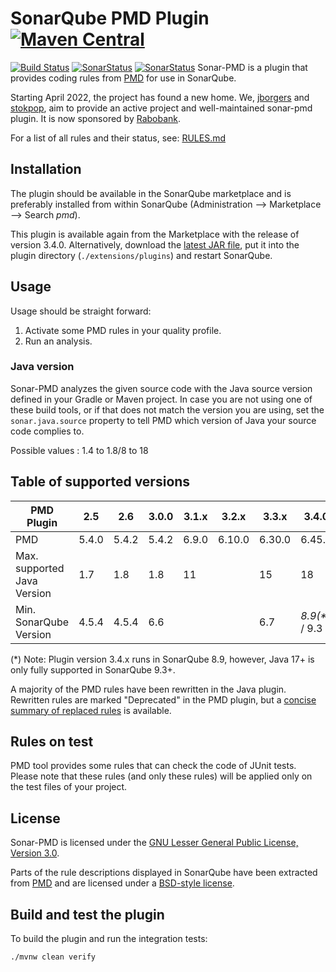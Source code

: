 # SonarQube PMD Plugin [![Maven Central](https://maven-badges.herokuapp.com/maven-central/org.sonarsource.pmd/sonar-pmd-plugin/badge.svg)](https://maven-badges.herokuapp.com/maven-central/org.sonarsource.pmd/sonar-pmd-plugin)
 [![Build Status](https://api.travis-ci.org/jborgers/sonar-pmd.svg?branch=master)](https://travis-ci.org/jborgers/sonar-pmd)
 [![SonarStatus](https://sonarcloud.io/api/project_badges/measure?project=org.sonarsource.pmd%3Asonar-pmd&metric=alert_status)](https://sonarcloud.io/dashboard?id=org.sonarsource.pmd%3Asonar-pmd)
 [![SonarStatus](https://sonarcloud.io/api/project_badges/measure?project=org.sonarsource.pmd%3Asonar-pmd&metric=coverage)](https://sonarcloud.io/dashboard?id=org.sonarsource.pmd%3Asonar-pmd)
Sonar-PMD is a plugin that provides coding rules from [PMD](https://pmd.github.io/) for use in SonarQube.

Starting April 2022, the project has found a new home. We, [jborgers](https://github.com/jborgers) and [stokpop](https://github.com/stokpop), 
aim to provide an active project and well-maintained sonar-pmd plugin. It is now sponsored by [Rabobank](https://www.rabobank.com/).

For a list of all rules and their status, see: [RULES.md](https://github.com/jborgers/sonar-pmd/blob/master/docs/RULES.md)

## Installation
The plugin should be available in the SonarQube marketplace and is preferably installed from within SonarQube (Administration -->  Marketplace --> Search _pmd_).

This plugin is available again from the Marketplace with the release of version 3.4.0.
Alternatively, download the [latest JAR file](https://github.com/jborgers/sonar-pmd/releases/latest), put it into the plugin directory (`./extensions/plugins`) and restart SonarQube.

## Usage
Usage should be straight forward:
1. Activate some PMD rules in your quality profile.
2. Run an analysis.

### Java version
Sonar-PMD analyzes the given source code with the Java source version defined in your Gradle or Maven project.
In case you are not using one of these build tools, or if that does not match the version you are using, set the `sonar.java.source` property to tell PMD which version of Java your source code complies to. 

Possible values : 1.4 to 1.8/8 to 18

## Table of supported versions
| PMD Plugin                  |2.5|2.6|3.0.0|3.1.x|3.2.x|3.3.x| 3.4.0          |
|-----------------------------|---|---|---|---|---|---|----------------|
| PMD                         |5.4.0|5.4.2|5.4.2|6.9.0|6.10.0|6.30.0| 6.45.0         |
| Max. supported Java Version | 1.7 | 1.8 | 1.8 | 11 | | 15| 18             |
|  Min. SonarQube Version     | 4.5.4 | 4.5.4 | 6.6 | | | 6.7| _8.9(*)_ / 9.3 |

(*) Note: Plugin version 3.4.x runs in SonarQube 8.9, however, Java 17+ is only fully supported in SonarQube 9.3+.

A majority of the PMD rules have been rewritten in the Java plugin. Rewritten rules are marked "Deprecated" in the PMD plugin, but a [concise summary of replaced rules](http://dist.sonarsource.com/reports/coverage/pmd.html) is available.

## Rules on test
PMD tool provides some rules that can check the code of JUnit tests. Please note that these rules (and only these rules) will be applied only on the test files of your project.

## License
Sonar-PMD is licensed under the [GNU Lesser General Public License, Version 3.0](https://github.com/jborgers/sonar-pmd/blob/master/LICENSE.md).

Parts of the rule descriptions displayed in SonarQube have been extracted from [PMD](https://pmd.github.io/) and are licensed under a [BSD-style license](https://github.com/pmd/pmd/blob/master/LICENSE).  

## Build and test the plugin
To build the plugin and run the integration tests:

    ./mvnw clean verify
   
